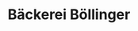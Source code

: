 ---
title: "Bäckerei Böllinger"
url: /oberhausen-rheinhausen/baeckerei-boellinger/
shop: Bäckerei
---